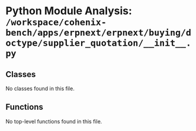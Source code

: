 # Python Module Analysis: `/workspace/cohenix-bench/apps/erpnext/erpnext/buying/doctype/supplier_quotation/__init__.py`

## Classes

No classes found in this file.


## Functions

No top-level functions found in this file.
